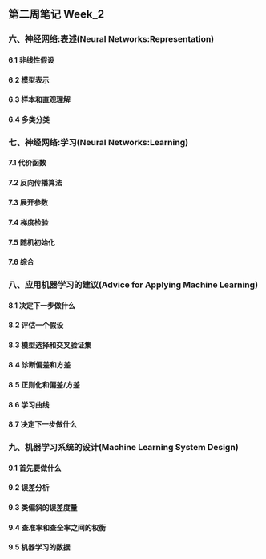 ## 第二周笔记 Week_2

### 六、神经网络:表述(Neural Networks:Representation)

#### 6.1 非线性假设

#### 6.2 模型表示

#### 6.3 样本和直观理解

#### 6.4 多类分类

### 七、神经网络:学习(Neural Networks:Learning)

#### 7.1 代价函数

#### 7.2 反向传播算法

#### 7.3 展开参数

#### 7.4 梯度检验

#### 7.5 随机初始化

#### 7.6 综合

### 八、应用机器学习的建议(Advice for Applying Machine Learning)

#### 8.1 决定下一步做什么

#### 8.2 评估一个假设

#### 8.3 模型选择和交叉验证集

#### 8.4 诊断偏差和方差

#### 8.5 正则化和偏差/方差

#### 8.6 学习曲线

#### 8.7 决定下一步做什么

### 九、机器学习系统的设计(Machine Learning System Design)

#### 9.1 首先要做什么

#### 9.2 误差分析

#### 9.3 类偏斜的误差度量

#### 9.4 查准率和查全率之间的权衡

#### 9.5 机器学习的数据